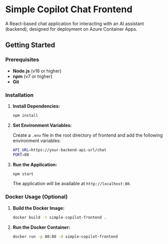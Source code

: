 # Simple Copilot Chat Frontend

A React-based chat application for interacting with an AI assistant (backend), designed for deployment on Azure Container Apps.

## Getting Started

### Prerequisites

- **Node.js** (v16 or higher)
- **npm** (v7 or higher)
- **Git**

### Installation

1. **Install Dependencies:**

   ```bash
   npm install
   ```

1. **Set Environment Variables:**

   Create a `.env` file in the root directory of frontend and add the following environment variables:

   ```bash
   API_URL=https://your-backend-api-url/chat
   PORT=80
   ```

1. **Run the Application:**

   ```bash
   npm start
   ```

   The application will be available at `http://localhost:80`.

### Docker Usage (Optional)

1. **Build the Docker Image:**

   ```bash
   docker build -t simple-copilot-frontend .
   ```

1. **Run the Docker Container:**

   ```bash
   docker run -p 80:80 -d simple-copilot-frontend
   ```